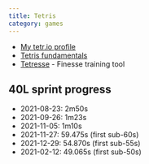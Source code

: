 ```yaml
---
title: Tetris
category: games
---
```


- [My tetr.io profile](https://ch.tetr.io/u/wqwqwq)
- [Tetris fundamentals](https://www.tetrisconcept.com/p/start.html)
- [Tetresse](https://tetresse.harddrop.com/) - Finesse training tool

## 40L sprint progress

- 2021-08-23: 2m50s
- 2021-09-26: 1m23s
- 2021-11-05: 1m10s
- 2021-11-27: 59.475s (first sub-60s)
- 2021-12-29: 54.870s (first sub-55s)
- 2021-02-12: 49.065s (first sub-50s)
